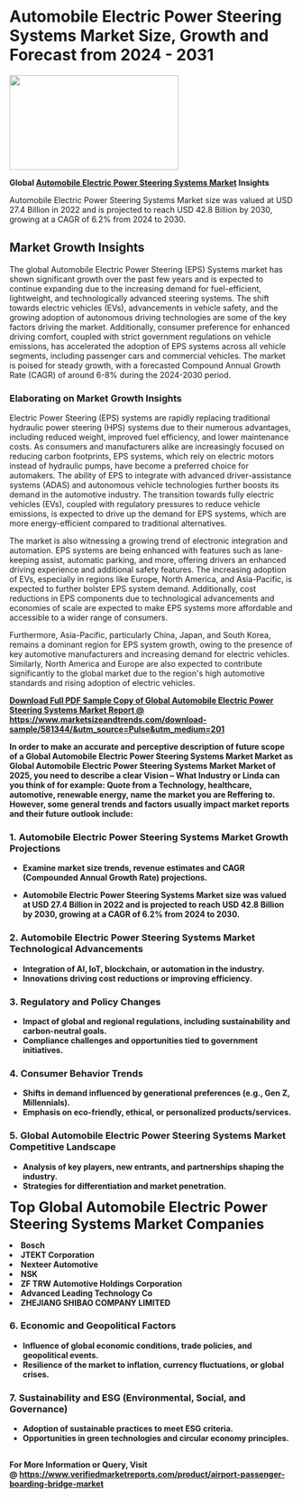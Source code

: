 <H1>Automobile Electric Power Steering Systems Market Size, Growth and Forecast from 2024 - 2031</H1><img class="aligncenter size-medium wp-image-584254" src="https://thirdeyenews.in/wp-content/uploads/2024/09/Global-Market-Research-300x168.jpeg" alt="" width="300" height="168" /><p><strong>Global&nbsp;<a href="https://www.marketsizeandtrends.com/download-sample/581344/&amp;utm_source=Pulse&amp;utm_medium=201">Automobile Electric Power Steering Systems Market</a> Insights</strong></p><p>Automobile Electric Power Steering Systems Market size was valued at USD 27.4 Billion in 2022 and is projected to reach USD 42.8 Billion by 2030, growing at a CAGR of 6.2% from 2024 to 2030.</p><p><h2>Market Growth Insights</h2> <p>The global Automobile Electric Power Steering (EPS) Systems market has shown significant growth over the past few years and is expected to continue expanding due to the increasing demand for fuel-efficient, lightweight, and technologically advanced steering systems. The shift towards electric vehicles (EVs), advancements in vehicle safety, and the growing adoption of autonomous driving technologies are some of the key factors driving the market. Additionally, consumer preference for enhanced driving comfort, coupled with strict government regulations on vehicle emissions, has accelerated the adoption of EPS systems across all vehicle segments, including passenger cars and commercial vehicles. The market is poised for steady growth, with a forecasted Compound Annual Growth Rate (CAGR) of around 6-8% during the 2024-2030 period.</p> <p><strong><a href="#"></a></strong></p> <h3>Elaborating on Market Growth Insights</h3> <p>Electric Power Steering (EPS) systems are rapidly replacing traditional hydraulic power steering (HPS) systems due to their numerous advantages, including reduced weight, improved fuel efficiency, and lower maintenance costs. As consumers and manufacturers alike are increasingly focused on reducing carbon footprints, EPS systems, which rely on electric motors instead of hydraulic pumps, have become a preferred choice for automakers. The ability of EPS to integrate with advanced driver-assistance systems (ADAS) and autonomous vehicle technologies further boosts its demand in the automotive industry. The transition towards fully electric vehicles (EVs), coupled with regulatory pressures to reduce vehicle emissions, is expected to drive up the demand for EPS systems, which are more energy-efficient compared to traditional alternatives.</p> <p>The market is also witnessing a growing trend of electronic integration and automation. EPS systems are being enhanced with features such as lane-keeping assist, automatic parking, and more, offering drivers an enhanced driving experience and additional safety features. The increasing adoption of EVs, especially in regions like Europe, North America, and Asia-Pacific, is expected to further bolster EPS system demand. Additionally, cost reductions in EPS components due to technological advancements and economies of scale are expected to make EPS systems more affordable and accessible to a wider range of consumers.</p> <p>Furthermore, Asia-Pacific, particularly China, Japan, and South Korea, remains a dominant region for EPS system growth, owing to the presence of key automotive manufacturers and increasing demand for electric vehicles. Similarly, North America and Europe are also expected to contribute significantly to the global market due to the region's high automotive standards and rising adoption of electric vehicles.</p> <p><strong><a href="#"></p><p><span class=""><strong>Download Full PDF Sample Copy of Global Automobile Electric Power Steering Systems Market Report</strong> @ <a href="https://www.marketsizeandtrends.com/download-sample/581344/&amp;utm_source=Pulse&amp;utm_medium=201" target="_blank">https://www.marketsizeandtrends.com/download-sample/581344/&amp;utm_source=Pulse&amp;utm_medium=201</a></span></p><p>In order to make an accurate and perceptive description of future scope of a Global&nbsp;Automobile Electric Power Steering Systems Market Market as Global&nbsp;Automobile Electric Power Steering Systems Market Market of 2025, you need to describe a clear Vision &ndash; What Industry or Linda can you think of for example: Quote from a Technology, healthcare, automotive, renewable energy, name the market you are Reffering to. However, some general trends and factors usually impact market reports and their future outlook include:</p><h3>1.&nbsp;<strong>Automobile Electric Power Steering Systems Market Growth Projections</strong></h3><ul><li>Examine market size trends, revenue estimates and CAGR (Compounded Annual Growth Rate) projections.</li><li><p>Automobile Electric Power Steering Systems Market size was valued at USD 27.4 Billion in 2022 and is projected to reach USD 42.8 Billion by 2030, growing at a CAGR of 6.2% from 2024 to 2030.</p></li></ul><h3>2.&nbsp;<strong>Automobile Electric Power Steering Systems Market Technological Advancements</strong></h3><ul><li>Integration of AI, IoT, blockchain, or automation in the industry.</li><li>Innovations driving cost reductions or improving efficiency.</li></ul><h3>3.&nbsp;<strong>Regulatory and Policy Changes</strong></h3><ul><li>Impact of global and regional regulations, including sustainability and carbon-neutral goals.</li><li>Compliance challenges and opportunities tied to government initiatives.</li></ul><h3>4.&nbsp;<strong>Consumer Behavior Trends</strong></h3><ul><li>Shifts in demand influenced by generational preferences (e.g., Gen Z, Millennials).</li><li>Emphasis on eco-friendly, ethical, or personalized products/services.</li></ul><h3>5.&nbsp;<strong>Global Automobile Electric Power Steering Systems Market Competitive Landscape</strong></h3><ul><li>Analysis of key players, new entrants, and partnerships shaping the industry.</li><li>Strategies for differentiation and market penetration.</li></ul><p data-pm-slice="1 1 []"><span style="color: inherit; font-family: inherit; font-size: 25px;">Top Global Automobile Electric Power Steering Systems Market Companies</span></p><div class="" data-test-id=""><p><li>Bosch</li><li> JTEKT Corporation</li><li> Nexteer Automotive</li><li> NSK</li><li> ZF TRW Automotive Holdings Corporation</li><li> Advanced Leading Technology Co</li><li> ZHEJIANG SHIBAO COMPANY LIMITED</li></p></div><h3>6.&nbsp;<strong>Economic and Geopolitical Factors</strong></h3><ul><li>Influence of global economic conditions, trade policies, and geopolitical events.</li><li>Resilience of the market to inflation, currency fluctuations, or global crises.</li></ul><h3>7.&nbsp;<strong>Sustainability and ESG (Environmental, Social, and Governance)</strong></h3><ul><li>Adoption of sustainable practices to meet ESG criteria.</li><li>Opportunities in green technologies and circular economy principles.</li></ul><h2><strong style="font-size: 14px;">For More Information or Query, Visit @&nbsp;</strong><a style="background-color: #ffffff; font-size: 14px;" href="https://www.marketsizeandtrends.com/report/automobile-electric-power-steering-systems-market/" target="_blank">https://www.verifiedmarketreports.com/product/airport-passenger-boarding-bridge-market</a></h2>